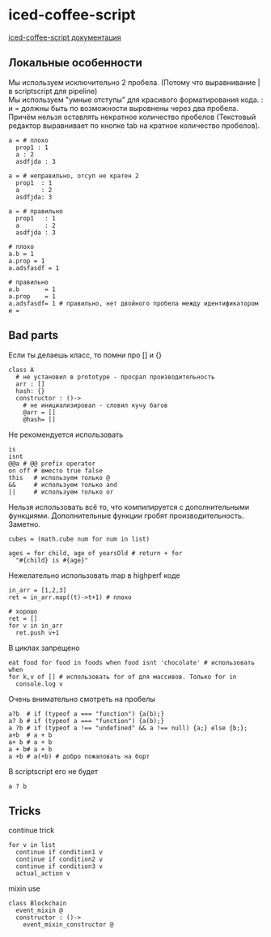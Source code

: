 # iced-coffee-script
[iced-coffee-script документация](http://maxtaco.github.io/coffee-script/)  
## Локальные особенности
Мы используем исключительно 2 пробела. (Потому что выравнивание | в scriptscript для pipeline)  
Мы используем "умные отступы" для красивого форматирования кода. : и = должны быть по возможности выровнены через два пробела. Причём нельзя оставлять некратное количество пробелов (Текстовый редактор выравнивает по кнопке tab на кратное количество пробелов).

    a = # плохо
      prop1 : 1
      a : 2
      asdfjda : 3
      
    a = # неправильно, отсуп не кратен 2
      prop1  : 1
      a      : 2
      asdfjda: 3
      
    a = # правильно
      prop1   : 1
      a       : 2
      asdfjda : 3
    
    # плохо
    a.b = 1
    a.prop = 1
    a.adsfasdf = 1
    
    # правильно
    a.b       = 1
    a.prop    = 1
    a.adsfasdf= 1 # правильно, нет двойного пробела между идентификатором и =

## Bad parts
Если ты делаешь класс, то помни про [] и {}

    class A
      # не установил в prototype - просрал производительность
      arr : []
      hash: {}
      constructor : ()->
        # не инициализировал - словил кучу багов
        @arr = []
        @hash= []

Не рекомендуется использовать

    is
    isnt
    @@a # @@ prefix operator
    on off # вместо true false
    this   # используем только @
    &&     # используем только and
    ||     # используем только or

Нельзя использовать всё то, что компилируется с дополнительными функциями. Дополнительные функции гробят производительность. Заметно. 

    cubes = (math.cube num for num in list)
    
    ages = for child, age of yearsOld # return + for 
      "#{child} is #{age}"

Нежелательно использовать map в highperf коде

    in_arr = [1,2,3]
    ret = in_arr.map((t)->t+1) # плохо
    
    # хорошо
    ret = []
    for v in in_arr
      ret.push v+1

В циклах запрещено

    eat food for food in foods when food isnt 'chocolate' # использовать when
    for k,v of [] # использовать for of для массивов. Только for in
      console.log v

Очень внимательно смотреть на пробелы

    a?b  # if (typeof a === "function") {a(b);}
    a? b # if (typeof a === "function") {a(b);}
    a ?b # if (typeof a !== "undefined" && a !== null) {a;} else {b;};
    a+b  # a + b
    a+ b # a + b
    a + b# a + b
    a +b # a(+b) # добро пожаловать на борт

В scriptscript его не будет

    a ? b


## Tricks
continue trick

    for v in list
      continue if condition1 v
      continue if condition2 v
      continue if condition3 v
      actual_action v

mixin use

    class Blockchain
      event_mixin @
      constructor : ()->
        event_mixin_constructor @
